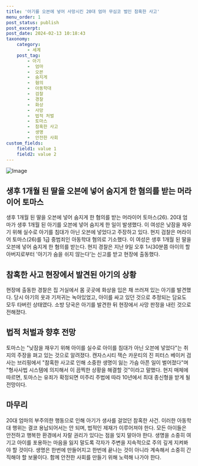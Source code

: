 ```yaml
---
title: '아기를 오븐에 넣어 사망시킨 20대 엄마 무심코 벌인 참혹한 사고'
menu_order: 1
post_status: publish
post_excerpt: 
post_date: 2024-02-13 10:18:43
taxonomy:
    category:
        - 세계
    post_tag:
        - 아기
        -  엄마
        -  오븐
        -  숨지게
        -  혐의
        -  아동학대
        -  검찰
        -  경찰
        -  화상
        -  사망
        -  법적 처벌
        -  토마스
        -  참혹한 사고
        -  생명
        -  안전한 사회
custom_fields:
    field1: value 1
    field2: value 2
---
```


![Image](https://imgnews.pstatic.net/image/016/2024/02/13/20240213050007_0_20240213063001052.jpg?type=w647)

## 생후 1개월 된 딸을 오븐에 넣어 숨지게 한 혐의를 받는 머라이어 토마스
생후 1개월 된 딸을 오븐에 넣어 숨지게 한 혐의를 받는 머라이어 토마스(26). 20대 엄마가 생후 1개월 된 아기를 오븐에 넣어 숨지게 한 일이 발생했다. 이 여성은 낮잠을 재우기 위해 실수로 아기를 침대가 아닌 오븐에 넣었다고 주장하고 있다.
현지 검찰은 머라이어 토마스(26)를 1급 중범죄인 아동학대 혐의로 기소했다. 이 여성은 생후 1개월 된 딸을 오븐에 넣어 숨지게 한 혐의를 받는다. 현지 경찰은 지난 9일 오후 1시30분쯤 아이의 할아버지로부터 '아기가 숨을 쉬지 않는다'는 신고를 받고 현장에 출동했다.
## 참혹한 사고 현장에서 발견된 아기의 상황
현장에 출동한 경찰은 집 거실에서 몸 곳곳에 화상을 입은 채 쓰러져 있는 아기를 발견했다. 당시 아기의 옷과 기저귀는 녹아있었고, 아이를 싸고 있던 것으로 추정되는 담요도 모두 타버린 상태였다. 소방 당국은 아기를 발견한 뒤 현장에서 사망 판정을 내린 것으로 전해졌다.
## 법적 처벌과 향후 전망
토마스는 "낮잠을 재우기 위해 아이를 실수로 아이를 침대가 아닌 오븐에 넣었다"는 취지의 주장을 펴고 있는 것으로 알려졌다. 캔자스시티 잭슨 카운티의 진 피터스 베이커 검사는 브리핑에서 "참혹한 사고로 인해 소중한 생명이 잃는 가슴 아픈 일이 벌어졌다"며 "형사사법 시스템에 의지해서 이 끔찍한 상황을 해결할 것"이라고 말했다. 현지 매체에 따르면, 토마스는 유죄가 확정되면 미주리 주법에 따라 10년에서 최대 종신형을 받게 될 전망이다.
## 마무리
20대 엄마의 부주의한 행동으로 인해 아기가 생사를 걸었던 참혹한 사건. 이러한 아동학대 행위는 결코 용납되어서는 안 되며, 법적인 제재가 이루어져야 한다. 모든 아이들은 안전하고 행복한 환경에서 자랄 권리가 있다는 점을 잊지 말아야 한다. 생명을 소중히 여기고 아이를 포용하는 마음을 잃지 말도록 각자가 주변을 지속적으로 주의 깊게 지켜봐야 할 것이다. 생명은 한번에 만들어지고 한번에 끝나는 것이 아니라 계속해서 소중히 간직해야 할 보물이다. 함께 안전한 사회를 만들기 위해 노력해 나가야 한다.
